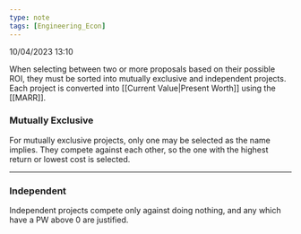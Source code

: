 ```yaml
---
type: note
tags: [Engineering_Econ]
---
```

10/04/2023 13:10

  

When selecting between two or more proposals based on their possible ROI, they must be sorted into mutually exclusive and independent projects. Each project is converted into [[Current Value|Present Worth]] using the [[MARR]]. 

### Mutually Exclusive
For mutually exclusive projects, only one may be selected as the name implies. They compete against each other, so the one with the highest return or lowest cost is selected. 

---

### Independent
Independent projects compete only against doing nothing, and any which have a PW above 0 are justified.